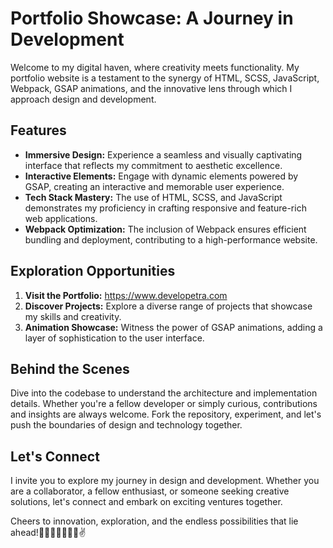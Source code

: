 # Portfolio Showcase: A Journey in Development

Welcome to my digital haven, where creativity meets functionality. My portfolio website is a testament to the synergy of HTML, SCSS, JavaScript, Webpack, GSAP animations, and the innovative lens through which I approach design and development.

## Features

- **Immersive Design:** Experience a seamless and visually captivating interface that reflects my commitment to aesthetic excellence.
- **Interactive Elements:** Engage with dynamic elements powered by GSAP, creating an interactive and memorable user experience.
- **Tech Stack Mastery:** The use of HTML, SCSS, and JavaScript demonstrates my proficiency in crafting responsive and feature-rich web applications.
- **Webpack Optimization:** The inclusion of Webpack ensures efficient bundling and deployment, contributing to a high-performance website.

## Exploration Opportunities

1. **Visit the Portfolio:** https://www.developetra.com
2. **Discover Projects:** Explore a diverse range of projects that showcase my skills and creativity.
3. **Animation Showcase:** Witness the power of GSAP animations, adding a layer of sophistication to the user interface.

## Behind the Scenes

Dive into the codebase to understand the architecture and implementation details. Whether you're a fellow developer or simply curious, contributions and insights are always welcome. Fork the repository, experiment, and let's push the boundaries of design and technology together.

## Let's Connect

I invite you to explore my journey in design and development. Whether you are a collaborator, a fellow enthusiast, or someone seeking creative solutions, let's connect and embark on exciting ventures together.

Cheers to innovation, exploration, and the endless possibilities that lie ahead!🍻👩🏼‍💻👱🏼‍♀️✌
